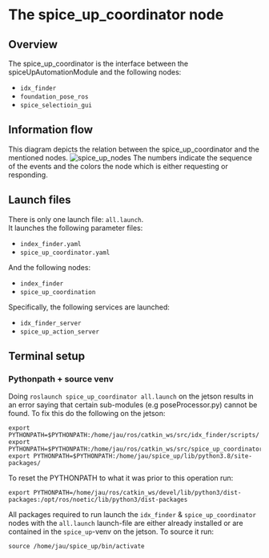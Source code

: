 # The spice_up_coordinator node
## Overview
The spice_up_coordinator is the interface between the spiceUpAutomationModule and the following nodes:
* `idx_finder`
* `foundation_pose_ros`
* `spice_selectioin_gui`
## Information flow
This diagram depicts the relation between the spice_up_coordinator and the mentioned nodes.
![spice_up_nodes](https://github.com/user-attachments/assets/94ca1baa-e273-4804-a574-ece3452ac3f9)
The numbers indicate the sequence of the events and the colors the node which is either requesting or responding.

## Launch files
There is only one launch file: `all.launch`.   
It launches the following parameter files:  
* `index_finder.yaml`
* `spice_up_coordinator.yaml`  <br />

And the following nodes:  
* `index_finder`
* `spice_up_coordination`  <br />

Specifically, the following services are launched:  
* `idx_finder_server` 
* `spice_up_action_server` 

## Terminal setup
### Pythonpath + source venv
Doing `roslaunch spice_up_coordinator all.launch` on the jetson results in an error saying that certain sub-modules (e.g poseProcessor.py) cannot be found. To fix this do the following on the jetson:
```
export PYTHONPATH=$PYTHONPATH:/home/jau/ros/catkin_ws/src/idx_finder/scripts/  
export PYTHONPATH=$PYTHONPATH:/home/jau/ros/catkin_ws/src/spice_up_coordinator/scripts/  
export PYTHONPATH=$PYTHONPATH:/home/jau/spice_up/lib/python3.8/site-packages/

```
To reset the PYTHONPATH to what it was prior to this operation run:
```
export PYTHONPATH=/home/jau/ros/catkin_ws/devel/lib/python3/dist-packages:/opt/ros/noetic/lib/python3/dist-packages
```

All packages required to run launch the `idx_finder` & `spice_up_coordinator` nodes with the `all.launch` launch-file are either already installed or are contained in the `spice_up`-venv on the jetson. To source it run:
```
source /home/jau/spice_up/bin/activate  
```

